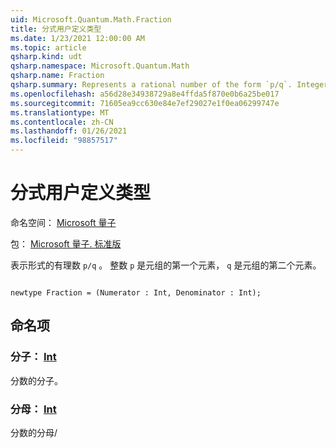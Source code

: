 ```yaml
---
uid: Microsoft.Quantum.Math.Fraction
title: 分式用户定义类型
ms.date: 1/23/2021 12:00:00 AM
ms.topic: article
qsharp.kind: udt
qsharp.namespace: Microsoft.Quantum.Math
qsharp.name: Fraction
qsharp.summary: Represents a rational number of the form `p/q`. Integer `p` is the first element of the tuple and `q` is the second element of the tuple.
ms.openlocfilehash: a56d28e34938729a8e4ffda5f870e0b6a25be017
ms.sourcegitcommit: 71605ea9cc630e84e7ef29027e1f0ea06299747e
ms.translationtype: MT
ms.contentlocale: zh-CN
ms.lasthandoff: 01/26/2021
ms.locfileid: "98857517"
---
```

# <a name="fraction-user-defined-type"></a>分式用户定义类型

命名空间： [Microsoft 量子](xref:Microsoft.Quantum.Math)

包： [Microsoft 量子. 标准版](https://nuget.org/packages/Microsoft.Quantum.Standard)


表示形式的有理数 `p/q` 。 整数 `p` 是元组的第一个元素， `q` 是元组的第二个元素。

```qsharp

newtype Fraction = (Numerator : Int, Denominator : Int);
```



## <a name="named-items"></a>命名项

### <a name="numerator--int"></a>分子： [Int](xref:microsoft.quantum.lang-ref.int)

分数的分子。
### <a name="denominator--int"></a>分母： [Int](xref:microsoft.quantum.lang-ref.int)

分数的分母/